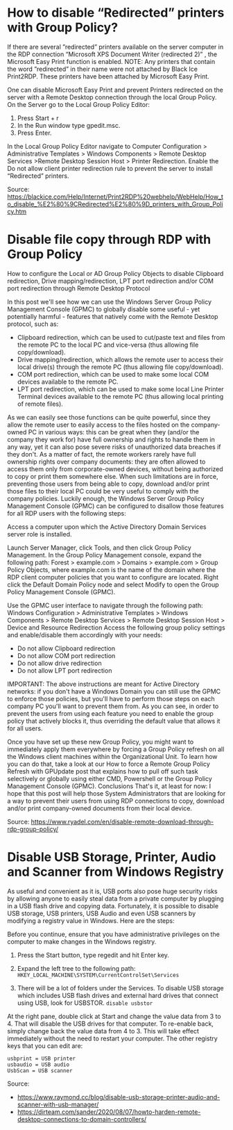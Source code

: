 # How to disable “Redirected” printers with Group Policy?
 
If there are several ”redirected” printers available on the server computer in the RDP connection “Microsoft XPS Document Writer (redirected 2)” , the Microsoft Easy Print function is enabled.
NOTE: Any printers that contain the word ”redirected” in their name were not attached by Black Ice Print2RDP. These printers have been attached by Microsoft Easy Print.

One can disable Microsoft Easy Print and prevent Printers redirected on the server with a Remote Desktop connection through the local Group Policy.
On the Server go to the Local Group Policy Editor:

1.    Press Start + r
2.    In the Run window type gpedit.msc.
3.    Press Enter.

In the Local Group Policy Editor navigate to Computer Configuration > Administrative Templates > Windows Components > Remote Desktop Services >Remote Desktop Session Host > Printer Redirection.
Enable the Do not allow client printer redirection rule to prevent the server to install “Redirected” printers.

Source: https://blackice.com/Help/Internet/Print2RDP%20webhelp/WebHelp/How_to_disable_%E2%80%9CRedirected%E2%80%9D_printers_with_Group_Policy.htm

# Disable file copy through RDP with Group Policy
How to configure the Local or AD Group Policy Objects to disable Clipboard redirection, Drive mapping/redirection, LPT port redirection and/or COM port redirection through Remote Desktop Protocol

In this post we'll see how we can use the Windows Server Group Policy Management Console (GPMC) to globally disable some useful - yet potentially harmful - features that natively come with the Remote Desktop protocol, such as:

- Clipboard redirection, which can be used to cut/paste text and files from the remote PC to the local PC and vice-versa (thus allowing file copy/download).
- Drive mapping/redirection, which allows the remote user to access their local drive(s) through the remote PC (thus allowing file copy/download).
- COM port redirection, which can be used to make some local COM devices available to the remote PC.
- LPT port redirection, which can be used to make some local Line Printer Terminal devices available to the remote PC (thus allowing local printing of remote files).

As we can easily see those functions can be quite powerful, since they allow the remote user to easily access to the files hosted on the company-owned PC in various ways: this can be great when they (and/or the company they work for) have full ownership and rights to handle them in any way, yet it can also pose severe risks of unauthorized data breaches if they don't.
As a matter of fact, the remote workers rarely have full ownership rights over company documents: they are often allowed to access them only from corporate-owned devices, without being authorized to copy or print them somewhere else. When such limitations are in force, preventing those users from being able to copy, download and/or print those files to their local PC could be very useful to comply with the company policies.
Luckily enough, the Windows Server Group Policy Management Console (GPMC) can be configured to disallow those features for all RDP users with the following steps:

Access a computer upon which the Active Directory Domain Services server role is installed.

Launch Server Manager, click Tools, and then click Group Policy Management.
In the Group Policy Management console, expand the following path: Forest > example.com > Domains > example.com > Group Policy Objects, where example.com is the name of the domain where the RDP client computer policies that you want to configure are located.
Right click the Default Domain Policy node and select Modify to open the Group Policy Management Console (GPMC).

Use the GPMC user interface to navigate through the following path: Windows Configuration > Administrative Templates > Windows Components > Remote Desktop Services > Remote Desktop Session Host > Device and Resource Redirection
Access the following group policy settings and enable/disable them accordingly with your needs:

- Do not allow Clipboard redirection
- Do not allow COM port redirection
- Do not allow drive redirection
- Do not allow LPT port redirection

IMPORTANT: The above instructions are meant for Active Directory networks: if you don't have a Windows Domain you can still use the GPMC to enforce those policies, but you'll have to perform those steps on each company PC you'll want to prevent them from.
As you can see, in order to prevent the users from using each feature you need to enable the group policy that actively blocks it, thus overriding the default value that allows it for all users.

Once you have set up these new Group Policy, you might want to immediately apply them everywhere by forcing a Group Policy refresh on all the Windows client machines within the Organizational Unit. To learn how you can do that, take a look at our How to force a Remote Group Policy Refresh with GPUpdate post that explains how to pull off such task selectively or globally using either CMD, Powershell or the Group Policy Management Console (GPMC).
Conclusions
That's it, at least for now: I hope that this post will help those System Administrators that are looking for a way to prevent their users from using RDP connections to copy, download and/or print company-owned documents from their local device.

Source: https://www.ryadel.com/en/disable-remote-download-through-rdp-group-policy/

# Disable USB Storage, Printer, Audio and Scanner from Windows Registry
As useful and convenient as it is, USB ports also pose huge security risks by allowing anyone to easily steal data from a private computer by plugging in a USB flash drive and copying data. Fortunately, it is possible to disable USB storage, USB printers, USB Audio and even USB scanners by modifying a registry value in Windows. Here are the steps:

Before you continue, ensure that you have administrative privileges on the computer to make changes in the Windows registry.

1. Press the Start button, type regedit and hit Enter key.
2. Expand the left tree to the following path:
```HKEY_LOCAL_MACHINE\SYSTEM\CurrentControlSet\Services```

3. There will be a lot of folders under the Services. To disable USB storage which includes USB flash drives and external hard drives that connect using USB, look for USBSTOR.
```disable usbstor```

At the right pane, double click at Start and change the value data from 3 to 4. That will disable the USB drives for that computer. To re-enable back, simply change back the value data from 4 to 3.
This will take effect immediately without the need to restart your computer. The other registry keys that you can edit are:
```
usbprint = USB printer
usbaudio = USB audio
UsbScan = USB scanner
```
Source: 
- https://www.raymond.cc/blog/disable-usb-storage-printer-audio-and-scanner-with-usb-manager/
- https://dirteam.com/sander/2020/08/07/howto-harden-remote-desktop-connections-to-domain-controllers/
